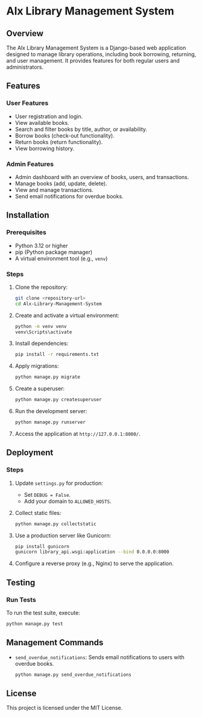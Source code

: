 # Alx Library Management System

## Overview
The Alx Library Management System is a Django-based web application designed to manage library operations, including book borrowing, returning, and user management. It provides features for both regular users and administrators.

## Features
### User Features
- User registration and login.
- View available books.
- Search and filter books by title, author, or availability.
- Borrow books (check-out functionality).
- Return books (return functionality).
- View borrowing history.

### Admin Features
- Admin dashboard with an overview of books, users, and transactions.
- Manage books (add, update, delete).
- View and manage transactions.
- Send email notifications for overdue books.

## Installation
### Prerequisites
- Python 3.12 or higher
- pip (Python package manager)
- A virtual environment tool (e.g., `venv`)

### Steps
1. Clone the repository:
   ```bash
   git clone <repository-url>
   cd Alx-Library-Management-System
   ```

2. Create and activate a virtual environment:
   ```bash
   python -m venv venv
   venv\Scripts\activate
   ```

3. Install dependencies:
   ```bash
   pip install -r requirements.txt
   ```

4. Apply migrations:
   ```bash
   python manage.py migrate
   ```

5. Create a superuser:
   ```bash
   python manage.py createsuperuser
   ```

6. Run the development server:
   ```bash
   python manage.py runserver
   ```

7. Access the application at `http://127.0.0.1:8000/`.

## Deployment
### Steps
1. Update `settings.py` for production:
   - Set `DEBUG = False`.
   - Add your domain to `ALLOWED_HOSTS`.

2. Collect static files:
   ```bash
   python manage.py collectstatic
   ```

3. Use a production server like Gunicorn:
   ```bash
   pip install gunicorn
   gunicorn library_api.wsgi:application --bind 0.0.0.0:8000
   ```

4. Configure a reverse proxy (e.g., Nginx) to serve the application.

## Testing
### Run Tests
To run the test suite, execute:
```bash
python manage.py test
```

## Management Commands
- `send_overdue_notifications`: Sends email notifications to users with overdue books.
  ```bash
  python manage.py send_overdue_notifications
  ```

## License
This project is licensed under the MIT License.
